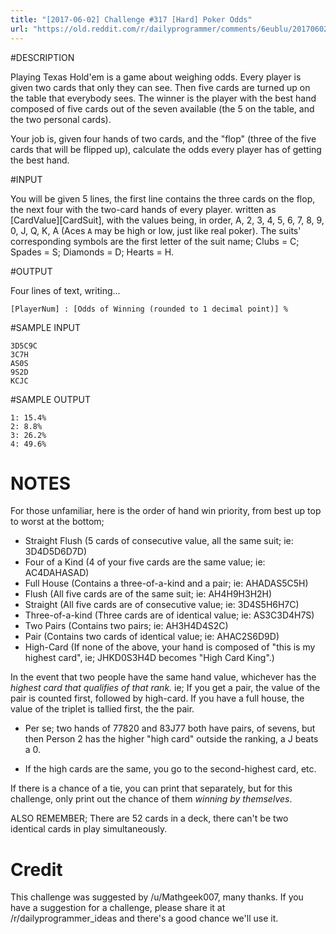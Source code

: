 ```yaml
---
title: "[2017-06-02] Challenge #317 [Hard] Poker Odds"
url: "https://old.reddit.com/r/dailyprogrammer/comments/6eublu/20170602_challenge_317_hard_poker_odds/"
---
```


#DESCRIPTION

Playing Texas Hold'em is a game about weighing odds. Every player is given two cards that only they can see. Then five cards are turned up on the table that everybody sees. The winner is the player with the best hand composed of five cards out of the seven available (the 5 on the table, and the two personal cards).

Your job is, given four hands of two cards, and the "flop" (three of the five cards that will be flipped up), calculate the odds every player has of getting the best hand.

#INPUT

You will be given 5 lines, the first line contains the three cards on the flop, the next four with the two-card hands of every player. written as \[CardValue]\[CardSuit], with the values being, in order, A, 2, 3, 4, 5, 6, 7, 8, 9, 0, J, Q, K, A (Aces `A` may be high or low, just like real poker). The suits' corresponding symbols are the first letter of the suit name; Clubs = C; Spades = S; Diamonds = D; Hearts = H.

#OUTPUT

Four lines of text, writing...

	[PlayerNum] : [Odds of Winning (rounded to 1 decimal point)] %

#SAMPLE INPUT

	3D5C9C    
	3C7H    
	AS0S    
	9S2D    
	KCJC    

#SAMPLE OUTPUT

	1: 15.4%    
	2: 8.8%    
	3: 26.2%    
	4: 49.6%    

# NOTES

For those unfamiliar, here is the order of hand win priority, from best up top to worst at the bottom;

* Straight Flush (5 cards of consecutive value, all the same suit; ie: 3D4D5D6D7D)
* Four of a Kind (4 of your five cards are the same value; ie: AC4DAHASAD)
* Full House (Contains a three-of-a-kind and a pair; ie: AHADAS5C5H)
* Flush (All five cards are of the same suit; ie: AH4H9H3H2H)
* Straight (All five cards are of consecutive value; ie: 3D4S5H6H7C)
* Three-of-a-kind (Three cards are of identical value; ie: AS3C3D4H7S)
* Two Pairs (Contains two pairs; ie: AH3H4D4S2C)
* Pair (Contains two cards of identical value; ie: AHAC2S6D9D)
* High-Card (If none of the above, your hand is composed of "this is my highest card", ie; JHKD0S3H4D becomes "High Card King".)

In the event that two people have the same hand value, whichever has the *highest card that qualifies of that rank.* ie; If you get a pair, the value of the pair is counted first, followed by high-card. If you have a full house, the value of the triplet is tallied first, the the pair.
  * Per se; two hands of 77820 and 83J77 both have pairs, of sevens, but then Person 2 has the higher "high card" outside the ranking, a J beats a 0.

  * If the high cards are the same, you go to the second-highest card, etc.

If there is a chance of a tie, you can print that separately, but for this challenge, only print out the chance of them *winning by themselves*.

ALSO REMEMBER; There are 52 cards in a deck, there can't be two identical cards in play simultaneously.

# Credit

This challenge was suggested by /u/Mathgeek007, many thanks. If you have a suggestion for a challenge, please share it at /r/dailyprogrammer_ideas and there's a good chance we'll use it. 